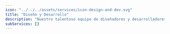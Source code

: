 ```yaml
---
icon: "../../../assets/services/icon-design-and-dev.svg"
title: "Diseño y Desarrollo"
description: "Nuestro talentoso equipo de diseñadores y desarrolladores trabaja en estrecha colaboración para crear un diseño único y atractivo para tu sitio web. Utilizamos las últimas tecnologías y las mejores prácticas para asegurarnos de que tu sitio no solo se vea bien, sino que también funcione de manera eficiente."
subServices: []
---
```

